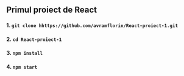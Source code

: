 ## Primul proiect de React

#### 1. `git clone hhttps://github.com/avramflorin/React-proiect-1.git`

#### 2. `cd React-proiect-1`

#### 3. `npm install`

#### 4. `npm start`
